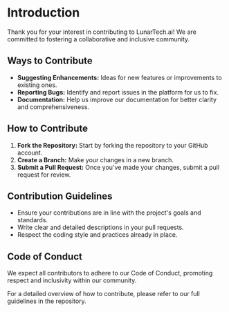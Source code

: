 # Introduction
Thank you for your interest in contributing to LunarTech.ai! We are committed to fostering a collaborative and inclusive community.

## Ways to Contribute
- **Suggesting Enhancements:** Ideas for new features or improvements to existing ones.
- **Reporting Bugs:** Identify and report issues in the platform for us to fix.
- **Documentation:** Help us improve our documentation for better clarity and comprehensiveness.

## How to Contribute
1. **Fork the Repository:** Start by forking the repository to your GitHub account.
2. **Create a Branch:** Make your changes in a new branch.
3. **Submit a Pull Request:** Once you've made your changes, submit a pull request for review.

## Contribution Guidelines
- Ensure your contributions are in line with the project's goals and standards.
- Write clear and detailed descriptions in your pull requests.
- Respect the coding style and practices already in place.

## Code of Conduct
We expect all contributors to adhere to our Code of Conduct, promoting respect and inclusivity within our community.

For a detailed overview of how to contribute, please refer to our full guidelines in the repository.